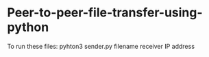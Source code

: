 # Peer-to-peer-file-transfer-using-python

To run these files:
pyhton3 sender.py filename receiver IP address
